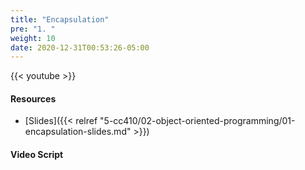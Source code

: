 ```yaml
---
title: "Encapsulation"
pre: "1. "
weight: 10
date: 2020-12-31T00:53:26-05:00
---
```


{{< youtube  >}}

<!-- TODO FIXME -->

#### Resources

* [Slides]({{< relref "5-cc410/02-object-oriented-programming/01-encapsulation-slides.md" >}})

#### Video Script